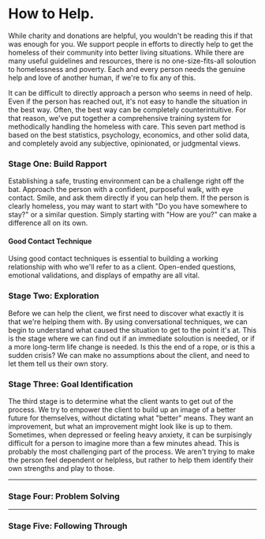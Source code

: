 # How to Help.

While charity and donations are helpful, you wouldn't be reading this if that was enough for you. We support people in efforts to directly help to get the homeless of their community into better living situations. While there are many useful guidelines and resources, there is no one-size-fits-all soloution to homelessness and poverty. Each and every person needs the genuine help and love of another human, if we're to fix any of this.

It can be difficult to directly approach a person who seems in need of help. Even if the person has reached out, it's not easy to handle the situation in the best way. Often, the best way can be completely counterintuitive. For that reason, we've put together a comprehensive training system for methodically handling the homeless with care. This seven part method is based on the best statistics, psychology, economics, and other solid data, and completely avoid any subjective, opinionated, or judgmental views.

### Stage One: Build Rapport
Establishing a safe, trusting environment can be a challenge right off the bat. Approach the person with a confident, purposeful walk, with eye contact. Smile, and ask them directly if you can help them. If the person is clearly homeless, you may want to start with "Do you have somewhere to stay?" or a similar question. Simply starting with "How are you?" can make a difference all on its own.

#### Good Contact Technique
Using good contact techniques is essential to building a working relationship with who we'll refer to as a client. Open-ended questions, emotional validations, and displays of empathy are all vital.

### Stage Two: Exploration
Before we can help the client, we first need to discover what exactly it is that we're helping them with. By using conversational techniques, we can begin to understand what caused the situation to get to the point it's at. This is the stage where we can find out if an immediate soloution is needed, or if a more long-term life change is needed. Is this the end of a rope, or is this a sudden crisis? We can make no assumptions about the client, and need to let them tell us their own story.

### Stage Three: Goal Identification
The third stage is to determine what the client wants to get out of the process. We try to empower the client to build up an image of a better future for themselves, without dictating what "better" means. They want an improvement, but what an improvement might look like is up to them. Sometimes, when depressed or feeling heavy anxiety, it can be surpisingly difficult for a person to imagine more than a few minutes ahead. This is probably the most challenging part of the process. We aren't trying to make the person feel dependent or helpless, but rather to help them identify their own strengths and play to those.

- - -

### Stage Four: Problem Solving

- - -

### Stage Five: Following Through
